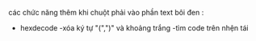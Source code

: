 các chức năng thêm khi chuột phải vào phần text bôi đen : 
 - hexdecode
 -xóa ký tự  "(",")" và khoảng trắng
 -tìm code trên nhện tái
